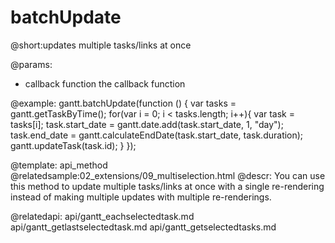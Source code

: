 batchUpdate
=============
@short:updates multiple tasks/links at once

@params:
- callback  function    the callback function

@example:
gantt.batchUpdate(function () {
    var tasks = gantt.getTaskByTime();
    for(var i = 0; i < tasks.length; i++){
        var task = tasks[i];
        task.start_date = gantt.date.add(task.start_date, 1, "day");
        task.end_date = gantt.calculateEndDate(task.start_date, task.duration);
        gantt.updateTask(task.id);
    }
});


@template:	api_method
@relatedsample:02_extensions/09_multiselection.html
@descr:
You can use this method to update multiple tasks/links at once with a single re-rendering  instead of making multiple updates with multiple re-renderings.


@relatedapi:
	api/gantt_eachselectedtask.md
    api/gantt_getlastselectedtask.md
    api/gantt_getselectedtasks.md